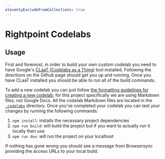 ```yaml
---
eleventyExcludeFromCollections: true
---
```

# Rightpoint Codelabs

## Usage

First and foremost, in order to build your own custom codelab you need to have Google's [CLaaT (Codelabs as a Thing)][claat] tool installed. Following the directions on the Github page should get you up and running. Once you have CLaaT installed you should be able to run all of the build commands.

To add a new codelab you can just follow [the formatting guidelines for creating a new codelab][guidelines]; for this project specifically we are using Markdown files, not Google Docs. All the codelab Markdown files are located in the [`_codelabs`][codelabs_dir] directory. Once you've completed your codelab you can test your changes by running the following commands:

  1. `npm install`: installs the necessary project dependencies
  2. `npm run build`: will build the project but if you want to actually run it locally then use
  3. `npm run dev`: will run the project on your localhost

If nothing has gone wrong you should see a message from Browsersync providing the access URLs to your local build.

[claat]: https://github.com/googlecodelabs/tools/tree/master/claat
[guidelines]: https://github.com/googlecodelabs/tools/blob/master/FORMAT-GUIDE.md
[codelabs_dir]: ./_codelabs/
